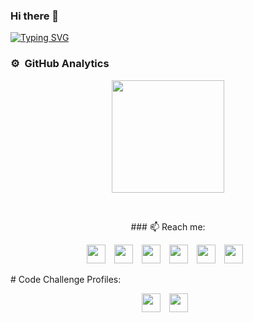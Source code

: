 ### Hi there 👋

<p>
 
[![Typing SVG](https://readme-typing-svg.herokuapp.com?lines=+I'm+Abdullah+Alsharif++;Full-Stack+Developer++)](https://git.io/typing-svg)
 
</P>

<h3> ⚙️ &nbsp;GitHub Analytics</h3>
<p align="center">
<a href="https://github.com/adalah-sh">
  <img height="180em" src="https://github-readme-stats.vercel.app/api?username=adalah-sh&show_icons=true&theme=dark&count_private=true"/>
<!--   <img height="180em" src="https://github-readme-stats.vercel.app/api/top-langs/?username=adalah-sh&layout=compact&langs_count=10&count_private=true&theme=dark"/> -->
</a>
</p>
<br/>
<p align="center">
### 📫 Reach me:
<p align="center">
  <a href="adalah.sh00@gmail.com"><img src="https://img.icons8.com/color/48/000000/gmail-new.png" height="30" style="margin-right:10px;" /></a>
  <a href="https://www.linkedin.com/in/abdullah-alsharif-62789a248/"><img src="https://img.icons8.com/color/48/000000/linkedin.png" height="30" style="margin-right:10px;" /></a>
  <a href="https://twitter.com/_abdullah__sh_"><img src="https://img.icons8.com/color/48/000000/twitter.png" height="30" style="margin-right:10px;" /></a>
  <a href="https://www.instagram.com/abdullah_saeed_alsharif/"><img src="https://img.icons8.com/color/48/000000/instagram-new.png" height="30" style="margin-right:10px;" /></a>
  <!-- discord -->
  <a href="https://discord.com/users/abdullahalsharif/"><img src="https://img.icons8.com/color/48/000000/discord-new-logo.png" height="30" style="margin-right:10px;" /></a>
  <a href="https://wa.me/+972592065010"><img src="https://img.icons8.com/color/48/000000/whatsapp.png" height="30" style="margin-right:10px;" /></a>
</p>
# Code Challenge Profiles:
<p align="center">
  <a href="https://www.codewars.com/users/Abdu11ah-A1sharif"><img src="https://www.codewars.com/users/Abdu11ah-A1sharif/badges/micro" height="30" style="margin-right:10px;" /></a>
  <a href="https://leetcode.com/adalah/"><img src="https://user-images.githubusercontent.com/36547915/97088991-45da5d00-1652-11eb-900f-80d106540f4f.png" height="30" style="margin-right:10px;" /></a>
</p>
</p>
